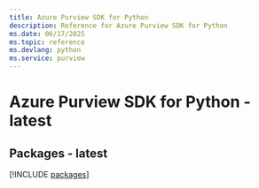 ```yaml
---
title: Azure Purview SDK for Python
description: Reference for Azure Purview SDK for Python
ms.date: 06/17/2025
ms.topic: reference
ms.devlang: python
ms.service: purview
---
```

# Azure Purview SDK for Python - latest
## Packages - latest
[!INCLUDE [packages](purview-index.md)]